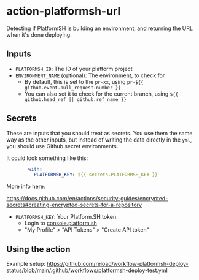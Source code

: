 # action-platformsh-url

Detecting if PlatformSH is building an environment, and returning the URL when it's done deploying.

## Inputs

- `PLATFORMSH_ID`: The ID of your platform project
- `ENVIRONMENT_NAME` (optional): The environment, to check for
	- By default, this is set to the `pr-xx`, using `pr-${{ github.event.pull_request.number }}`
	- You can also set it to check for the current branch, using `${{ github.head_ref || github.ref_name }}`

## Secrets
These are inputs that you should treat as secrets.
You use them the same way as the other inputs, but instead of writing the data directly in the `yml`, you should use Github secret environments.

It could look something like this:

```yml
        with:
          PLATFORMSH_KEY: ${{ secrets.PLATFORMSH_KEY }}
```

More info here:

https://docs.github.com/en/actions/security-guides/encrypted-secrets#creating-encrypted-secrets-for-a-repository


- `PLATFORMSH_KEY`: Your Platform.SH token.
	- Login to [console.platform.sh](https://console.platform.sh)
	- "My Profile" > "API Tokens" > "Create API token"

## Using the action

Example setup: https://github.com/reload/workflow-platformsh-deploy-status/blob/main/.github/workflows/platformsh-deploy-test.yml
